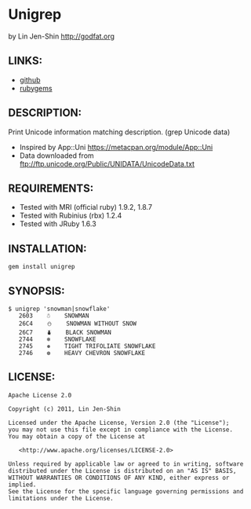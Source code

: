 # Unigrep

by Lin Jen-Shin <http://godfat.org>

## LINKS:

* [github](http://github.com/godfat/unigrep)
* [rubygems](http://rubygems.org/gems/unigrep)

## DESCRIPTION:

Print Unicode information matching description. (grep Unicode data)

* Inspired by App::Uni <https://metacpan.org/module/App::Uni>
* Data downloaded from <ftp://ftp.unicode.org/Public/UNIDATA/UnicodeData.txt>

## REQUIREMENTS:

* Tested with MRI (official ruby) 1.9.2, 1.8.7
* Tested with Rubinius (rbx) 1.2.4
* Tested with JRuby 1.6.3

## INSTALLATION:

    gem install unigrep

## SYNOPSIS:

    $ unigrep 'snowman|snowflake'
       2603    ☃    SNOWMAN
       26C4    ⛄    SNOWMAN WITHOUT SNOW
       26C7    ⛇    BLACK SNOWMAN
       2744    ❄    SNOWFLAKE
       2745    ❅    TIGHT TRIFOLIATE SNOWFLAKE
       2746    ❆    HEAVY CHEVRON SNOWFLAKE

## LICENSE:

    Apache License 2.0

    Copyright (c) 2011, Lin Jen-Shin

    Licensed under the Apache License, Version 2.0 (the "License");
    you may not use this file except in compliance with the License.
    You may obtain a copy of the License at

       <http://www.apache.org/licenses/LICENSE-2.0>

    Unless required by applicable law or agreed to in writing, software
    distributed under the License is distributed on an "AS IS" BASIS,
    WITHOUT WARRANTIES OR CONDITIONS OF ANY KIND, either express or implied.
    See the License for the specific language governing permissions and
    limitations under the License.
